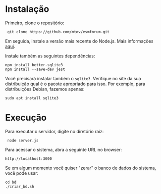 # Instalação 

Primeiro, clone o repositório:

``` git clone https://github.com/mtov/esmforum.git```

Em seguida, instale a versão mais recente do Node.js. Mais informações [aqui](https://nodejs.org/en/download).

Instale também as seguintes dependências:

```console
npm install better-sqlite3
npm install --save-dev jest
```
Você precisará instalar também o ```sqlite3```. Verifique no site da sua distribuição qual é o pacote apropriado para isso. Por exemplo, para distribuições Debian, fazemos apenas:

```console
sudo apt install sqlite3
```

# Execução 

Para executar o servidor, digite no diretório raiz:

``` node server.js```

Para acessar o sistema, abra a seguinte URL no browser:

``` http://localhost:3000 ```


Se em algum momento você quiser "zerar" o banco de dados do sistema, você pode usar:

```
cd bd
./criar_bd.sh
```
